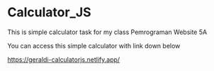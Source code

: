# Calculator_JS

This is simple calculator task for my class Pemrograman Website 5A

You can access this simple calculator with link down below

https://geraldi-calculatorjs.netlify.app/
